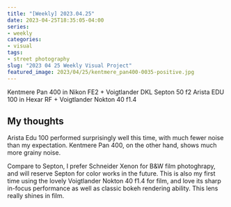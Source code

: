 ```yaml
---
title: "[Weekly] 2023.04.25"
date: 2023-04-25T18:35:05-04:00
series:
- weekly
categories:
- visual
tags:
- street photography
slug: "2023 04 25 Weekly Visual Project"
featured_image: 2023/04/25/kentmere_pan400-0035-positive.jpg
---
```


Kentmere Pan 400 in Nikon FE2 + Voigtlander DKL Septon 50 f2
Arista EDU 100 in Hexar RF + Voigtlander Nokton 40 f1.4
<!--more-->

## My thoughts

Arista Edu 100 performed surprisingly well this time, with much fewer noise than my expectation. Kentmere Pan 400, on the other hand, shows much more grainy noise.

Compare to Septon, I prefer Schneider Xenon for B&W film photoghrapy, and will reserve Septon for color works in the future. This is also my first time using the lovely Voigtlander Nokton 40 f1.4 for film, and love its sharp in-focus performance as well as classic bokeh rendering ability. This lens really shines in film.
